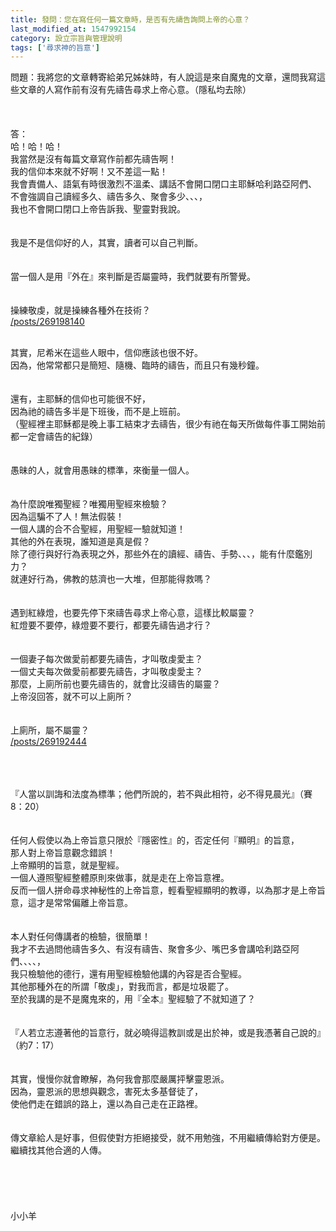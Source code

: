 ```yaml
---
title: 發問：您在寫任何一篇文章時，是否有先禱告詢問上帝的心意？
last_modified_at: 1547992154
category: 設立宗旨與管理說明
tags: ['尋求神的旨意']
---
```


<p>問題：我將您的文章轉寄給弟兄姊妹時，有人說這是來自魔鬼的文章，還問我寫這些文章的人寫作前有沒有先禱告尋求上帝心意。（隱私均去除）<br/>
<!--more--><br/>
<br/>
<br/>
答：<br/>
哈！哈！哈！<br/>
我當然是沒有每篇文章寫作前都先禱告啊！<br/>
我的信仰本來就不好啊！又不差這一點！<br/>
我會責備人、語氣有時很激烈不溫柔、講話不會開口閉口主耶穌哈利路亞阿們、<br/>
不會強調自己讀經多久、禱告多久、聚會多少、、、，<br/>
我也不會開口閉口上帝告訴我、聖靈對我說。<br/>
<br/>
<br/>
我是不是信仰好的人，其實，讀者可以自己判斷。<br/>
<br/>
<br/>
當一個人是用『外在』來判斷是否屬靈時，我們就要有所警覺。<br/>
<br/>
<br/>
操練敬虔，就是操練各種外在技術？<br/>
<a href="/posts/269198140">/posts/269198140</a></p>
<p><br/>
其實，尼希米在這些人眼中，信仰應該也很不好。<br/>
因為，他常常都只是簡短、隨機、臨時的禱告，而且只有幾秒鐘。<br/>
<br/>
<br/>
還有，主耶穌的信仰也可能很不好，<br/>
因為祂的禱告多半是下班後，而不是上班前。<br/>
（聖經裡主耶穌都是晚上事工結束才去禱告，很少有祂在每天所做每件事工開始前都一定會禱告的紀錄）<br/>
<br/>
<br/>
愚昧的人，就會用愚昧的標準，來衡量一個人。<br/>
<br/>
<br/>
為什麼說唯獨聖經？唯獨用聖經來檢驗？<br/>
因為這騙不了人！無法假裝！<br/>
一個人講的合不合聖經，用聖經一驗就知道！<br/>
其他的外在表現，誰知道是真是假？<br/>
除了德行與好行為表現之外，那些外在的讀經、禱告、手勢、、、，能有什麼鑑別力？<br/>
就連好行為，佛教的慈濟也一大堆，但那能得救嗎？<br/>
<br/>
<br/>
遇到紅綠燈，也要先停下來禱告尋求上帝心意，這樣比較屬靈？<br/>
紅燈要不要停，綠燈要不要行，都要先禱告過才行？<br/>
<br/>
<br/>
一個妻子每次做愛前都要先禱告，才叫敬虔愛主？<br/>
一個丈夫每次做愛前都要先禱告，才叫敬虔愛主？<br/>
那麼，上廁所前也要先禱告的，就會比沒禱告的屬靈？<br/>
上帝沒回答，就不可以上廁所？<br/>
<br/>
<br/>
上廁所，屬不屬靈？<br/>
<a href="/posts/269192444">/posts/269192444</a></p>
<p><br/>
<br/>
<br/>
『人當以訓誨和法度為標準；他們所說的，若不與此相符，必不得見晨光』（賽8：20）<br/>
<br/>
<br/>
任何人假使以為上帝旨意只限於『隱密性』的，否定任何『顯明』的旨意，<br/>
那人對上帝旨意觀念錯誤！<br/>
上帝顯明的旨意，就是聖經。<br/>
一個人遵照聖經整體原則來做事，就是走在上帝旨意裡。<br/>
反而一個人拼命尋求神秘性的上帝旨意，輕看聖經顯明的教導，以為那才是上帝旨意，這才是常常偏離上帝旨意。<br/>
<br/>
<br/>
本人對任何傳講者的檢驗，很簡單！<br/>
我才不去過問他禱告多久、有沒有禱告、聚會多少、嘴巴多會講哈利路亞阿們、、、、，<br/>
我只檢驗他的德行，還有用聖經檢驗他講的內容是否合聖經。<br/>
其他那種外在的所謂「敬虔」，對我而言，都是垃圾罷了。<br/>
至於我講的是不是魔鬼來的，用『全本』聖經驗了不就知道了？<br/>
<br/>
<br/>
『人若立志遵著他的旨意行，就必曉得這教訓或是出於神，或是我憑著自己說的』（約7：17）<br/>
<br/>
<br/>
其實，慢慢你就會瞭解，為何我會那麼嚴厲抨擊靈恩派。<br/>
因為，靈恩派的思想與觀念，害死太多基督徒了，<br/>
使他們走在錯誤的路上，還以為自己走在正路裡。<br/>
<br/>
<br/>
傳文章給人是好事，但假使對方拒絕接受，就不用勉強，不用繼續傳給對方便是。<br/>
繼續找其他合適的人傳。<br/>
<br/>
<br/>
<br/>
<br/>
<br/>
小小羊<br/>
<br/>
<br/>
<br/>
<br/>
 </p>
